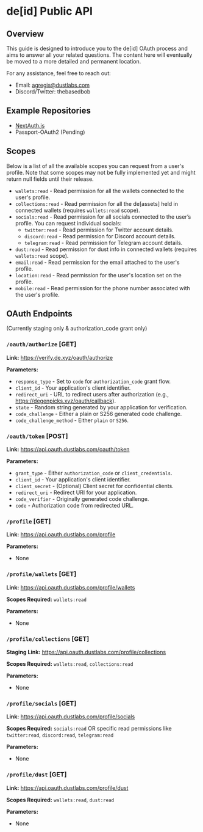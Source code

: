 # de[id] Public API

## Overview
This guide is designed to introduce you to the de[id] OAuth process and aims to answer all your related questions. The content here will eventually be moved to a more detailed and permanent location. 

For any assistance, feel free to reach out:
- Email: agregis@dustlabs.com
- Discord/Twitter: thebasedbob

## Example Repositories
- [NextAuth.js](https://github.com/theDeGods/deid-oauth/tree/main/examples/authorization_code/next-auth-js)
- Passport-OAuth2 (Pending)

## Scopes
Below is a list of all the available scopes you can request from a user's profile. Note that some scopes may not be fully implemented yet and might return null fields until their release.

- `wallets:read` - Read permission for all the wallets connected to the user's profile.
- `collections:read` - Read permission for all the de[assets] held in connected wallets (requires `wallets:read` scope).
- `socials:read` - Read permission for all socials connected to the user’s profile. You can request individual socials:
    - `twitter:read` - Read permission for Twitter account details.
    - `discord:read` - Read permission for Discord account details.
    - `telegram:read` - Read permission for Telegram account details.
- `dust:read` - Read permission for dust info in connected wallets (requires `wallets:read` scope).
- `email:read` - Read permission for the email attached to the user's profile.
- `location:read` - Read permission for the user's location set on the profile.
- `mobile:read` - Read permission for the phone number associated with the user's profile.

## OAuth Endpoints
(Currently staging only & authorization_code grant only)

### `/oauth/authorize` [GET]
**Link:** https://verify.de.xyz/oauth/authorize

**Parameters:**
- `response_type` - Set to `code` for `authorization_code` grant flow.
- `client_id` - Your application's client identifier.
- `redirect_uri` - URL to redirect users after authorization (e.g., https://degenpicks.xyz/oauth/callback).
- `state` - Random string generated by your application for verification.
- `code_challenge` - Either a plain or S256 generated code challenge.
- `code_challenge_method` - Either `plain` or `S256`.

### `/oauth/token` [POST]
**Link:** https://api.oauth.dustlabs.com/oauth/token

**Parameters:**
- `grant_type` - Either `authorization_code` or `client_credentials`.
- `client_id` - Your application's client identifier.
- `client_secret` - (Optional) Client secret for confidential clients.
- `redirect_uri` - Redirect URI for your application.
- `code_verifier` - Originally generated code challenge.
- `code` - Authorization code from redirected URL.

### `/profile` [GET]
**Link:** https://api.oauth.dustlabs.com/profile

**Parameters:**
- None

### `/profile/wallets` [GET]
**Link:** https://api.oauth.dustlabs.com/profile/wallets

**Scopes Required:** `wallets:read`

**Parameters:**
- None

### `/profile/collections` [GET]
**Staging Link:** https://api.oauth.dustlabs.com/profile/collections

**Scopes Required:** `wallets:read`, `collections:read`

**Parameters:**
- None

### `/profile/socials` [GET]
**Link:** https://api.oauth.dustlabs.com/profile/socials

**Scopes Required:** `socials:read` OR specific read permissions like `twitter:read`, `discord:read`, `telegram:read`

**Parameters:**
- None

### `/profile/dust` [GET]
**Link:** https://api.oauth.dustlabs.com/profile/dust

**Scopes Required:** `wallets:read`, `dust:read`

**Parameters:**
- None

